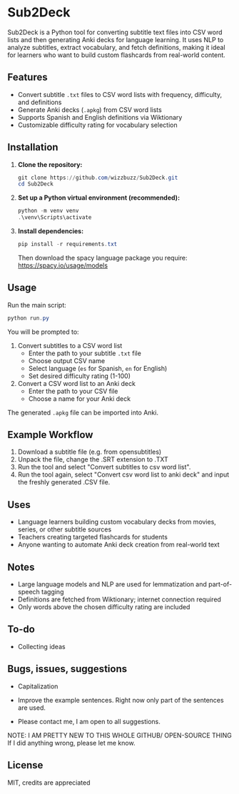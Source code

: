 # Sub2Deck

Sub2Deck is a Python tool for converting subtitle text files into CSV word lists and then generating Anki decks for language learning. It uses NLP to analyze subtitles, extract vocabulary, and fetch definitions, making it ideal for learners who want to build custom flashcards from real-world content.

## Features

- Convert subtitle `.txt` files to CSV word lists with frequency, difficulty, and definitions
- Generate Anki decks (`.apkg`) from CSV word lists
- Supports Spanish and English definitions via Wiktionary
- Customizable difficulty rating for vocabulary selection

## Installation

1. **Clone the repository:**

   ```powershell
   git clone https://github.com/wizzbuzz/Sub2Deck.git
   cd Sub2Deck
   ```

2. **Set up a Python virtual environment (recommended):**

   ```powershell
   python -m venv venv
   .\venv\Scripts\activate
   ```

3. **Install dependencies:**
   ```powershell
   pip install -r requirements.txt
   ```
   Then download the spacy language package you require:
   https://spacy.io/usage/models

## Usage

Run the main script:

```powershell
python run.py
```

You will be prompted to:

1. Convert subtitles to a CSV word list
   - Enter the path to your subtitle `.txt` file
   - Choose output CSV name
   - Select language (`es` for Spanish, `en` for English)
   - Set desired difficulty rating (1-100)
2. Convert a CSV word list to an Anki deck
   - Enter the path to your CSV file
   - Choose a name for your Anki deck

The generated `.apkg` file can be imported into Anki.

## Example Workflow

1. Download a subtitle file (e.g. from opensubtitles)
2. Unpack the file, change the .SRT extension to .TXT
3. Run the tool and select "Convert subtitles to csv word list".
4. Run the tool again, select "Convert csv word list to anki deck" and input the freshly generated .CSV file.

## Uses

- Language learners building custom vocabulary decks from movies, series, or other subtitle sources
- Teachers creating targeted flashcards for students
- Anyone wanting to automate Anki deck creation from real-world text

## Notes

- Large language models and NLP are used for lemmatization and part-of-speech tagging
- Definitions are fetched from Wiktionary; internet connection required
- Only words above the chosen difficulty rating are included

## To-do

- Collecting ideas

## Bugs, issues, suggestions
- Capitalization
- Improve the example sentences. Right now only part of the sentences are used.

- Please contact me, I am open to all suggestions.

NOTE: I AM PRETTY NEW TO THIS WHOLE GITHUB/ OPEN-SOURCE THING
If I did anything wrong, please let me know.

## License

MIT, credits are appreciated
